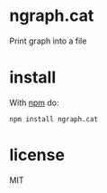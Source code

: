 # ngraph.cat

Print graph into a file

# install

With [npm](https://npmjs.org) do:

```
npm install ngraph.cat
```

# license

MIT
